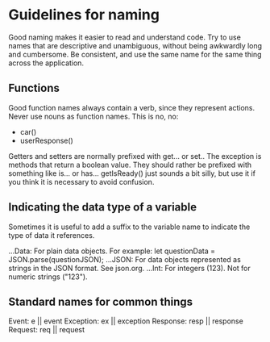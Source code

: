 # Guidelines for naming

Good naming makes it easier to read and understand code. Try to use names that are 
descriptive and unambiguous, without being awkwardly long and cumbersome. Be consistent, 
and use the same name for the same thing across the application. 

Functions
---------
Good function names always contain a verb, since they represent actions.
Never use nouns as function names. This is no, no:
* car()
* userResponse()

Getters and setters are normally prefixed with get... or set..
The exception is methods that return a boolean value. They should rather 
be prefixed with something like is... or has...
getIsReady() just sounds a bit silly, but use it if you think it is necessary to avoid confusion.

Indicating the data type of a variable
--------------------------------------
Sometimes it is useful to add a suffix to the variable name to indicate the type of data it references.

...Data: For plain data objects. For example: let questionData = JSON.parse(questionJSON);
...JSON: For data objects represented as strings in the JSON format. See json.org.
...Int:  For integers (123). Not for numeric strings ("123").


Standard names for common things
--------------------------------
Event:      e || event
Exception:  ex || exception
Response:   resp || response
Request:    req || request
